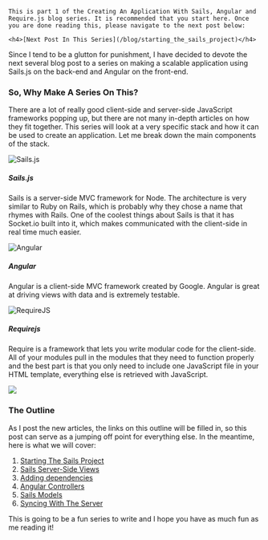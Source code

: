 <div class="series-placement">

    This is part 1 of the Creating An Application With Sails, Angular and Require.js blog series. It is recommended that you start here. Once you are done reading this, please navigate to the next post below:

    <h4>[Next Post In This Series](/blog/starting_the_sails_project)</h4>

</div>

Since I tend to be a glutton for punishment, I have decided to devote the next several blog post to a series on making a scalable application using Sails.js on the back-end and Angular on the front-end.

<!-- more -->

### So, Why Make A Series On This?

There are a lot of really good client-side and server-side JavaScript frameworks popping up, but there are not many in-depth articles on how they fit together. This series will look at a very specific stack and how it can be used to create an application. Let me break down the main components of the stack.

![Sails.js](https://31.media.tumblr.com/7601a16f1e970bad6717ba5f386466d0/tumblr_inline_mz51cb9Ezv1qfxp6j.jpg)

##### Sails.js

Sails is a server-side MVC framework for Node. The architecture is very similar to Ruby on Rails, which is probably why they chose a name that rhymes with Rails. One of the coolest things about Sails is that it has Socket.io built into it, which makes communicated with the client-side in real time much easier.

![Angular](http://devgirl.org/wp-content/uploads/2013/03/angular-logo.jpeg)

##### Angular

Angular is a client-side MVC framework created by Google. Angular is great at driving views with data and is extremely testable.

![RequireJS](http://ianreah.com/img/requirejs-logo.png)

##### Requirejs

Require is a framework that lets you write modular code for the client-side. All of your modules pull in the modules that they need to function properly and the best part is that you only need to include one JavaScript file in your HTML template, everything else is retrieved with JavaScript.

![](http://penangmonthly.com/wp-content/uploads/2013/07/chalk-outline.jpg)

### The Outline

As I post the new articles, the links on this outline will be filled in, so this post can serve as a jumping off point for everything else. In the meantime, here is what we will cover:

1. [Starting The Sails Project](/blog/starting_the_sails_project)
1. [Sails Server-Side Views](/blog/server-side-views)
1. [Adding dependencies](/blog/adding-dependencies)
1. [Angular Controllers](/blog/angular-controllers-with-sails-app)
1. [Sails Models](/blog/sails-models)
1. [Syncing With The Server](/blog/syncing-angular-with-sails)

This is going to be a fun series to write and I hope you have as much fun as me reading it!
